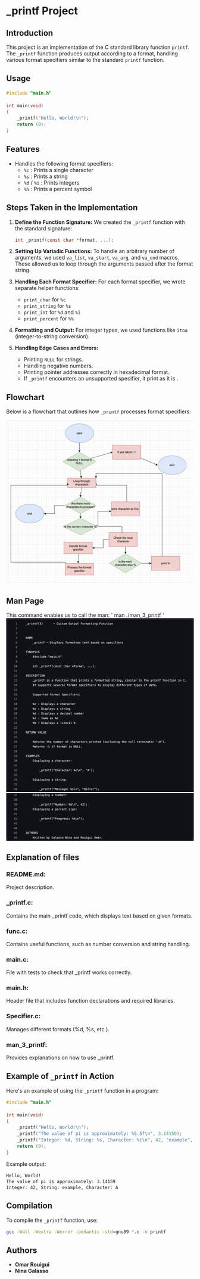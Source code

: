 # _printf Project

## Introduction

This project is an implementation of the C standard library function `printf`. The `_printf` function produces output according to a format, handling various format specifiers similar to the standard `printf` function.

## Usage

```c
#include "main.h"

int main(void)
{
    _printf("Hello, World!\n");
    return (0);
}
```

## Features

- Handles the following format specifiers:
  - `%c` : Prints a single character
  - `%s` : Prints a string
  - `%d` / `%i` : Prints integers
  - `%%` : Prints a percent symbol

## Steps Taken in the Implementation

1. **Define the Function Signature:** We created the `_printf` function with the standard signature:

   ```c
   int _printf(const char *format, ...);
   ```

2. **Setting Up Variadic Functions:** To handle an arbitrary number of arguments, we used `va_list`, `va_start`, `va_arg`, and `va_end` macros. These allowed us to loop through the arguments passed after the format string.

3. **Handling Each Format Specifier:** For each format specifier, we wrote separate helper functions:
   - `print_char` for `%c`
   - `print_string` for `%s`
   - `print_int` for `%d` and `%i`
   - `print_percent` for `%%`

4. **Formatting and Output:** For integer types, we used functions like `itoa` (integer-to-string conversion).

5. **Handling Edge Cases and Errors:**
   - Printing `NULL` for strings.
   - Handling negative numbers.
   - Printing pointer addresses correctly in hexadecimal format.
   - If `_printf` encounters an unsupported specifier, it print as it is .

## Flowchart

Below is a flowchart that outlines how `_printf` processes format specifiers:

<img src="jpg/flowchaart.jpg"/>


## Man Page
This command enables us to call the man:
'
man ./man_3_printf
'
<img src="jpg/man1.jpg"/>
<img src="jpg/man2.jpg"/>

## Explanation of files

### README.md: 
Project description.

### _printf.c: 
Contains the main _printf code, which displays text based on given formats.

### func.c: 
Contains useful functions, such as number conversion and string handling.

### main.c: 
File with tests to check that _printf works correctly.

### main.h: 
Header file that includes function declarations and required libraries.

### Specifier.c: 
Manages different formats (%d, %s, etc.).

### man_3_printf: 
Provides explanations on how to use _printf.

## Example of `_printf` in Action

Here's an example of using the `_printf` function in a program:

```c
#include "main.h"

int main(void)
{
    _printf("Hello, World!\n");
    _printf("The value of pi is approximately: %5.5f\n", 3.14159);
    _printf("Integer: %d, String: %s, Character: %c\n", 42, "example", 'A');
    return (0);
}
```

Example output:

```
Hello, World!
The value of pi is approximately: 3.14159
Integer: 42, String: example, Character: A
```

## Compilation

To compile the `_printf` function, use:

```sh
gcc -Wall -Wextra -Werror -pedantic -std=gnu89 *.c -o printf
```

## Authors


- **Omar Rouigui**
- **Nina Galasso** 
